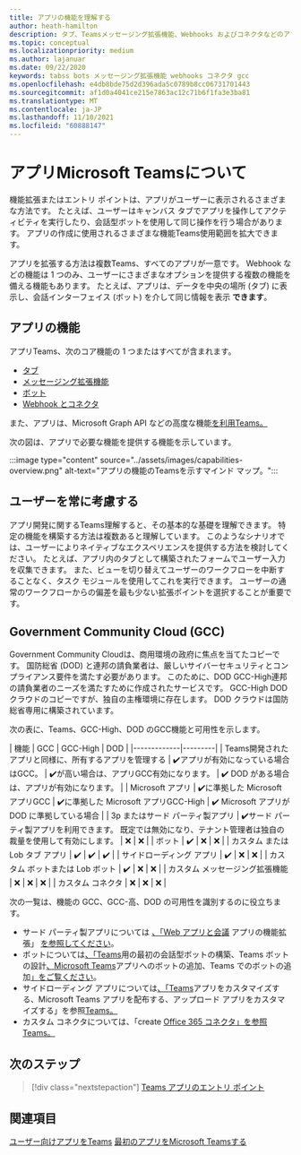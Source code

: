 ```yaml
---
title: アプリの機能を理解する
author: heath-hamilton
description: タブ、Teamsメッセージング拡張機能、Webhooks およびコネクタなどのアプリ機能の説明。
ms.topic: conceptual
ms.localizationpriority: medium
ms.author: lajanuar
ms.date: 09/22/2020
keywords: tabss bots メッセージング拡張機能 webhooks コネクタ gcc
ms.openlocfilehash: e4db8bde75d2d396ada5c0789b8cc06731701443
ms.sourcegitcommit: af1d0a4041ce215e7863ac12c71b6f1fa3e3ba81
ms.translationtype: MT
ms.contentlocale: ja-JP
ms.lasthandoff: 11/10/2021
ms.locfileid: "60888147"
---
```

# <a name="understand-microsoft-teams-app-capabilities"></a>アプリMicrosoft Teamsについて

機能拡張またはエントリ ポイントは、アプリがユーザーに表示されるさまざまな方法です。 たとえば、ユーザーはキャンバス タブでアプリを操作してアクティビティを実行したり、会話型ボットを使用して同じ操作を行う場合があります。 アプリの作成に使用されるさまざまな機能Teams使用範囲を拡大できます。

アプリを拡張する方法は複数Teams、すべてのアプリが一意です。 Webhook などの機能は 1 つのみ、ユーザーにさまざまなオプションを提供する複数の機能を備える機能もあります。 たとえば、アプリは、データを中央の場所 (タブ) に表示し、会話インターフェイス (ボット) を介して同じ情報を表示 **できます**。

## <a name="app-capabilities"></a>アプリの機能

アプリTeams、次のコア機能の 1 つまたはすべてが含まれます。

* [タブ](../tabs/what-are-tabs.md)
* [メッセージング拡張機能](../messaging-extensions/what-are-messaging-extensions.md)
* [ボット](../bots/what-are-bots.md)
* [Webhook とコネクタ](../webhooks-and-connectors/what-are-webhooks-and-connectors.md)

また、アプリは、Microsoft Graph API などの高度な機能[を利用Teams。](/graph/teams-concept-overview)

次の図は、アプリで必要な機能を提供する機能を示しています。

:::image type="content" source="../assets/images/capabilities-overview.png" alt-text="アプリの機能のTeamsを示すマインド マップ。":::

## <a name="always-consider-your-user"></a>ユーザーを常に考慮する

アプリ開発に関するTeams理解すると、その基本的な基礎を理解できます。 特定の機能を構築する方法は複数あると理解しています。 このようなシナリオでは、ユーザーによりネイティブなエクスペリエンスを提供する方法を検討してください。
たとえば、アプリ内のタブとして構築されたフォームでユーザー入力を収集できます。 また、ビューを切り替えてユーザーのワークフローを中断することなく、タスク モジュールを使用してこれを実行できます。 ユーザーの通常のワークフローからの偏差を最も少ない拡張ポイントを選択することが重要です。

## <a name="government-community-cloud-gcc"></a>Government Community Cloud (GCC)

Government Community Cloudは、商用環境の政府に焦点を当てたコピーです。 国防総省 (DOD) と連邦の請負業者は、厳しいサイバーセキュリティとコンプライアンス要件を満たす必要があります。 このために、DOD GCC-High連邦の請負業者のニーズを満たすために作成されたサービスです。 GCC-High DOD クラウドのコピーですが、独自の主権環境に存在します。 DOD クラウドは国防総省専用に構築されています。

次の表に、Teams、GCC-High、DOD のGCC機能と可用性を示します。

| 機能   | GCC | GCC-High | DOD |
|-------------|---------|
| Teams開発されたアプリと同様に、所有するアプリを管理する | ✔️アプリが有効になっている場合はGCC。 | ✔️が高い場合は、アプリGCC有効になります。 | ✔️ DOD がある場合は、アプリが有効になります。 |
| Microsoft アプリ | ✔️に準拠した Microsoft アプリGCC | ✔️に準拠した Microsoft アプリGCC-High | ✔️ Microsoft アプリが DOD に準拠している場合 |
| 3p またはサード パーティ製アプリ | ✔️サード パーティ製アプリを利用できます。 既定では無効になり、テナント管理者は独自の裁量を使用して有効にします。 | ❌ | ❌ |
| ボット | ✔️ | ❌ | ❌ |
| カスタム または Lob タブ アプリ |  ✔️ | ✔️ | ✔️ |
| サイドローディング アプリ | ✔️ | ❌ | ❌ |
| カスタム ボットまたは Lob ボット | ✔️ | ❌ | ❌ |
| カスタム メッセージング拡張機能 | ❌ | ❌ | ❌ |
| カスタム コネクタ | ❌ | ❌ | ❌ |

次の一覧は、機能の GCC、GCC-高、DOD の可用性を識別するのに役立ちます。

* サード パーティ製アプリについては [、「Web アプリと会議](../samples/integrating-web-apps.md) アプリの機能拡張」 [を参照してください](../apps-in-teams-meetings/meeting-app-extensibility.md)。
* ボットについては[、「Teams](../get-started/first-app-bot.md)用の最初の会話型ボットの構築、Teams ボットの設計[、Microsoft Teams](../bots/design/bots.md)アプリへの[](../resources/bot-v3/bots-overview.md)ボットの追加、Teams でのボットの追加[」をご覧ください](../bots/what-are-bots.md)。
* サイドローディング アプリについては[、「Teams](../concepts/design/enable-app-customization.md)アプリをカスタマイズする、Microsoft Teams アプリを配布[](../concepts/deploy-and-publish/apps-publish-overview.md)する、アップロード アプリをカスタマイズする」を参照[Teams。](../concepts/deploy-and-publish/apps-upload.md)
* カスタム コネクタについては、「create [Office 365 コネクタ」を参照Teams。](../webhooks-and-connectors/how-to/connectors-creating.md)

## <a name="next-step"></a>次のステップ

> [!div class="nextstepaction"]
> [Teams アプリのエントリ ポイント](../concepts/extensibility-points.md)

## <a name="see-also"></a>関連項目

[ユーザー向けアプリをTeams](../overview.md) 
[最初のアプリをMicrosoft Teamsする](../build-your-first-app/build-first-app-overview.md)